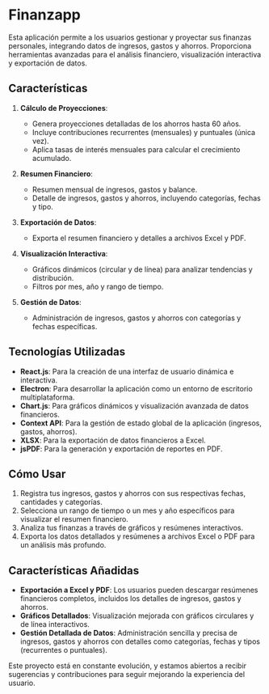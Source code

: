 # Finanzapp

Esta aplicación permite a los usuarios gestionar y proyectar sus finanzas personales, integrando datos de ingresos, gastos y ahorros. Proporciona herramientas avanzadas para el análisis financiero, visualización interactiva y exportación de datos.

## Características
1. **Cálculo de Proyecciones**:
   - Genera proyecciones detalladas de los ahorros hasta 60 años.
   - Incluye contribuciones recurrentes (mensuales) y puntuales (única vez).
   - Aplica tasas de interés mensuales para calcular el crecimiento acumulado.

2. **Resumen Financiero**:
   - Resumen mensual de ingresos, gastos y balance.
   - Detalle de ingresos, gastos y ahorros, incluyendo categorías, fechas y tipo.

3. **Exportación de Datos**:
   - Exporta el resumen financiero y detalles a archivos Excel y PDF.

4. **Visualización Interactiva**:
   - Gráficos dinámicos (circular y de línea) para analizar tendencias y distribución.
   - Filtros por mes, año y rango de tiempo.

5. **Gestión de Datos**:
   - Administración de ingresos, gastos y ahorros con categorías y fechas específicas.

## Tecnologías Utilizadas
- **React.js**: Para la creación de una interfaz de usuario dinámica e interactiva.
- **Electron**: Para desarrollar la aplicación como un entorno de escritorio multiplataforma.
- **Chart.js**: Para gráficos dinámicos y visualización avanzada de datos financieros.
- **Context API**: Para la gestión de estado global de la aplicación (ingresos, gastos, ahorros).
- **XLSX**: Para la exportación de datos financieros a Excel.
- **jsPDF**: Para la generación y exportación de reportes en PDF.

## Cómo Usar
1. Registra tus ingresos, gastos y ahorros con sus respectivas fechas, cantidades y categorías.
2. Selecciona un rango de tiempo o un mes y año específicos para visualizar el resumen financiero.
3. Analiza tus finanzas a través de gráficos y resúmenes interactivos.
4. Exporta los datos detallados y resúmenes a archivos Excel o PDF para un análisis más profundo.

## Características Añadidas
- **Exportación a Excel y PDF**: Los usuarios pueden descargar resúmenes financieros completos, incluidos los detalles de ingresos, gastos y ahorros.
- **Gráficos Detallados**: Visualización mejorada con gráficos circulares y de línea interactivos.
- **Gestión Detallada de Datos**: Administración sencilla y precisa de ingresos, gastos y ahorros con detalles como categorías, fechas y tipos (recurrentes o puntuales).

Este proyecto está en constante evolución, y estamos abiertos a recibir sugerencias y contribuciones para seguir mejorando la experiencia del usuario.
